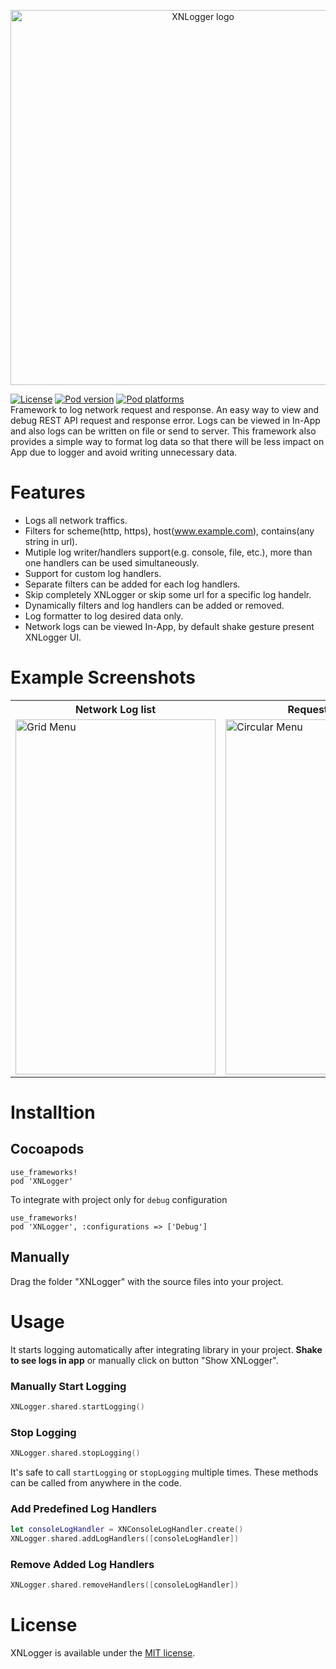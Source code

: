 <p align="center">
  <img src="https://raw.githubusercontent.com/sunilsharma08/XNLogger/networkLoggerUI/XNLoggerLogo.png" title="XNLogger logo"    float=left width="600">
</p>

[![License](https://img.shields.io/github/license/sunilsharma08/XNLogger?color=blue)](https://raw.githubusercontent.com/sunilsharma08/XNLogger/master/LICENSE)
[![Pod version](https://img.shields.io/cocoapods/v/XNLogger)](https://cocoapods.org/pods/XNLogger)
[![Pod platforms](https://img.shields.io/cocoapods/p/XNLogger)](https://cocoapods.org/pods/XNLogger)
</br>
Framework to log network request and response. An easy way to view and debug REST API request and response error. Logs can be viewed in In-App and also logs can be written on file or send to server. This framework also provides a simple way to format log data so that there will be less impact on App due to logger and avoid writing unnecessary data.

# Features
* Logs all network traffics.
* Filters for scheme(http, https), host(www.example.com), contains(any string in url).
* Mutiple log writer/handlers support(e.g. console, file, etc.), more than one handlers can be used simultaneously.
* Support for custom log handlers.
* Separate filters can be added for each log handlers.
* Skip completely XNLogger or skip some url for a specific log handelr.
* Dynamically filters and log handlers can be added or removed.
* Log formatter to log desired data only.
* Network logs can be viewed In-App, by default shake gesture present XNLogger UI.

# Example Screenshots
<table>
  <tr>
    <th>Network Log list</th>
    <th>Request details</th>
    <th>Response details</th>
  </tr>
  <tr>
    <td><img src="https://raw.githubusercontent.com/sunilsharma08/XNLogger/master/XNLoggerExample/ExampleAppScreenshots/LogListScreen.png" alt="Grid Menu" width="320" height="568"/></td>
    <td><img src="https://raw.githubusercontent.com/sunilsharma08/XNLogger/master/XNLoggerExample/ExampleAppScreenshots/LogDetailsRequestScreen.png" alt="Circular Menu" width="320" height="568"/></td>
    <td><img src="https://raw.githubusercontent.com/sunilsharma08/XNLogger/master/XNLoggerExample/ExampleAppScreenshots/LogDetailsResponseScreen.png" alt="Grid Menu" width="320" height="568"/></td>
  </tr>
</table>

# Installtion
## Cocoapods
```
use_frameworks!
pod 'XNLogger'
```
To integrate with project only for `debug` configuration
```
use_frameworks!
pod 'XNLogger', :configurations => ['Debug']
```

## Manually

Drag the folder "XNLogger" with the source files into your project.

# Usage
It starts logging automatically after integrating library in your project. **Shake to see logs in app** or manually click on button "Show XNLogger".

### Manually Start Logging
```swift
XNLogger.shared.startLogging()
```
### Stop Logging
```swift
XNLogger.shared.stopLogging()
```
It's safe to call `startLogging` or `stopLogging` multiple times. These methods can be called from anywhere in the code.

### Add Predefined Log Handlers
```swift
let consoleLogHandler = XNConsoleLogHandler.create()
XNLogger.shared.addLogHandlers([consoleLogHandler])
```

### Remove Added Log Handlers
```swift
XNLogger.shared.removeHandlers([consoleLogHandler])
```

# License
XNLogger is available under the [MIT license](https://raw.githubusercontent.com/sunilsharma08/XNLogger/master/LICENSE).
